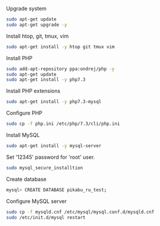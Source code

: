 Upgrade system

```bash
sudo apt-get update
sudo apt-get upgrade -y
```


Install htop, git, tmux, vim

```bash
sudo apt-get install -y htop git tmux vim
```


Install PHP

```bash
sudo add-apt-repository ppa:ondrej/php -y
sudo apt-get update
sudo apt-get install -y php7.3
```


Install PHP extensions

```bash
sudo apt-get install -y php7.3-mysql
```


Configure PHP

```bash
sudo cp -f php.ini /etc/php/7.3/cli/php.ini
```


Install MySQL

```bash
sudo apt-get install -y mysql-server
```


Set '12345' password for 'root' user.

```bash
sudo mysql_secure_installtion
```


Create database

```bash
mysql> CREATE DATABASE pikabu_ru_test;
```


Configure MySQL server

```bash
sudo cp -f mysqld.cnf /etc/mysql/mysql.conf.d/mysqld.cnf
sudo /etc/init.d/mysql restart
```

